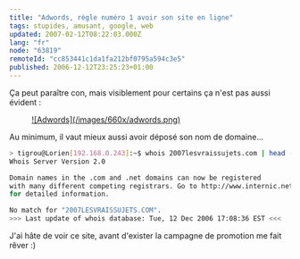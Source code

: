 ```yaml
---
title: "Adwords, règle numéro 1 avoir son site en ligne"
tags: stupides, amusant, google, web
updated: 2007-02-12T08:22:03.000Z
lang: "fr"
node: "63819"
remoteId: "cc853441c1da1fa212bf0795a594c3e5"
published: 2006-12-12T23:25:23+01:00
---
```

 
Ça peut paraître con, mais visiblement pour certains ça n'est pas aussi évident :

 


<figure class="object-center"><a href="/images/adwords.png">![Adwords](/images/660x/adwords.png)
</a></figure>




 
Au minimum, il vaut mieux aussi avoir déposé son nom de domaine...

 ``` bash
> tigrou@Lorien[192.168.0.243]:~$ whois 2007lesvraissujets.com | head -10
Whois Server Version 2.0

Domain names in the .com and .net domains can now be registered
with many different competing registrars. Go to http://www.internic.net
for detailed information.

No match for "2007LESVRAISSUJETS.COM".
>>> Last update of whois database: Tue, 12 Dec 2006 17:08:36 EST <<<
```

 
J'ai hâte de voir ce site, avant d'exister la campagne de promotion me fait rêver :)

